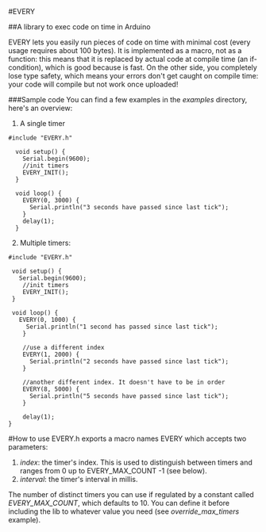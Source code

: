 #EVERY

##A library to exec code on time in Arduino

EVERY lets you easily run pieces of code on time with minimal cost (every usage requires about 100 bytes). It is implemented as a macro, not as a function: this means that it is replaced by actual code at compile time (an if-condition), which is good because is fast. On the other side, you completely lose type safety, which means your errors don't get caught on compile time: your code will compile but not work once uploaded!

###Sample code
You can find a few examples in the *examples* directory, here's an overview:

 1. A single timer
 <pre><code>#include "EVERY.h"

  void setup() {
    Serial.begin(9600);
    //init timers
    EVERY_INIT();
  }

  void loop() {  
    EVERY(0, 3000) {
      Serial.println("3 seconds have passed since last tick");
    }
    delay(1);
  }</code></pre>
  
 2. Multiple timers:
 <pre><code>#include "EVERY.h"

 void setup() {
   Serial.begin(9600);
    //init timers
    EVERY_INIT();
 }

 void loop() {  
   EVERY(0, 1000) {
     Serial.println("1 second has passed since last tick");
    }
  
    //use a different index
    EVERY(1, 2000) {
      Serial.println("2 seconds have passed since last tick");
    }
   
    //another different index. It doesn't have to be in order
    EVERY(8, 5000) {
      Serial.println("5 seconds have passed since last tick");
    }
   
    delay(1);
}</code></pre>


#How to use
EVERY.h exports a macro names EVERY which accepts two parameters:
  1. *index*: the timer's index. This is used to distinguish between timers and ranges from 0 up to EVERY_MAX_COUNT -1 (see below).
  2. *interval*: the timer's interval in millis.

The number of distinct timers you can use if regulated by a constant called *EVERY_MAX_COUNT*, which defaults to 10. You can define it before including the lib to whatever value you need (see *override_max_timers* example).
